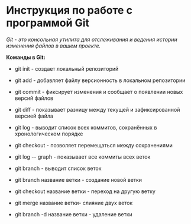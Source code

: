 # Инструкция по работе с программой Git

*Git - это консольная утилита для отслеживания и ведения истории изменения файлов в вашем проекте.*

**Команды в Git:**

* git init - создает локальный репозиторий

* git add - добавляет файлу версионность в локальном репозитории

* git commit - фиксирует изменения и сообщает о появлении новых версий файлов

* git diff - показывает разницу между текущей и зафиксированной версией файла

* git log - выводит список всех коммитов, сохранённых в хронологическом порядке

* git checkout - позволяет перемещаться между сохранениями

* git log -- graph - показывает все коммиты всех веток

* git branch - выводит список веток

* git branch название ветки - создание новой ветки

* git checkout название ветки - переход на другую ветку

* git merge название ветки- слияние двух веток

* git branch -d название ветки - удаление ветки

